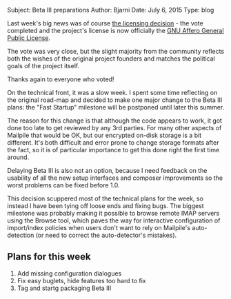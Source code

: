 Subject: Beta III preparations
Author: Bjarni
Date: July 6, 2015
Type: blog

Last week's big news was of course [the licensing
decision](2015-07-02_Licensing_Decision.html) - the vote completed and the
project's license is now officially the [GNU Affero General Public
License](https://www.gnu.org/licenses/agpl-3.0.en.html).

The vote was very close, but the slight majority from the community reflects
both the wishes of the original project founders and matches the political
goals of the project itself.

Thanks again to everyone who voted!

On the technical front, it was a slow week. I spent some time reflecting on the
original road-map and decided to make one major change to the Beta III plans:
the "Fast Startup" milestone will be postponed until later this summer.

The reason for this change is that although the code appears to work, it got
done too late to get reviewed by any 3rd parties. For many other aspects of
Mailpile that would be OK, but our encrypted on-disk storage is a bit different.
It's both difficult and error prone to change storage formats after the fact,
so it is of particular importance to get this done right the first time around.

Delaying Beta III is also not an option, because I need feedback on the
usability of all the new setup interfaces and composer improvements so the
worst problems can be fixed before 1.0.

This decision scuppered most of the technical plans for the week, so instead
I have been tying off loose ends and fixing bugs. The biggest milestone was
probably making it possible to browse remote IMAP servers using the Browse
tool, which paves the way for interactive configuration of import/index
policies when users don't want to rely on Mailpile's auto-detection (or need
to correct the auto-detector's mistakes).

## Plans for this week

1. Add missing configuration dialogues
2. Fix easy buglets, hide features too hard to fix
3. Tag and startg packaging Beta III

